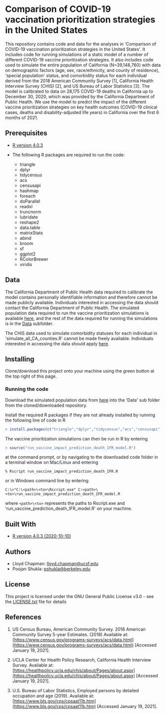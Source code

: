 # Comparison of COVID-19 vaccination prioritization strategies in the United States

This repository contains code and data for the analyses in 'Comparison of COVID-19 vaccination prioritization strategies in the United States'. It includes code for running simulations of a static model of a number of different COVID-19 vaccine prioritization strategies. It also includes code used to simulate the entire population of California (N=39,148,760) with data on demographic factors (age, sex, race/ethnicity, and county of residence), 'special population' status, and comorbidity status for each individual derived from the 2018 American Community Survey [1], California Health Interview Survey (CHIS) [2], and US Bureau of Labor Statistics [3]. The model is calibrated to data on 28,175 COVID-19 deaths in California up to December 30, 2020, which was provided by the California Department of Public Health. We use the model to predict the impact of the different vaccine prioritization strategies on key health outcomes (COVID-19 clinical cases, deaths and disability-adjusted life years) in California over the first 6 months of 2021.

## Prerequisites

* [R version 4.0.3](https://www.r-project.org/)

* The following R packages are required to run the code:
  * triangle
  * dplyr
  * tidycensus
  * acs
  * censusapi
  * hashmap
  * foreach
  * doParallel
  * readxl
  * truncnorm
  * lubridate
  * reshape2
  * data.table
  * matrixStats
  * abind
  * broom
  * sf
  * ggplot2
  * RColorBrewer
  * viridis

## Data

The California Department of Public Health data required to calibrate the model contains personally identifiable information and therefore cannot be made publicly available. Individuals interested in accessing the data should contact the California Department of Public Health. The simulated population data required to run the vaccine prioritization simulations is available [here](https://doi.org/10.5281/zenodo.4516526), and the rest of the data required for running the simulations is in the [Data](Data) subfolder.

The CHIS data used to simulate comorbidity statuses for each individual in 'simulate_all_CA_counties.R' cannot be made freely available. Individuals interested in accessing the data should apply [here](https://healthpolicy.ucla.edu/chis/data/Pages/GetCHISData.aspx). 

## Installing

Clone/download this project onto your machine using the green button at the top right of this page.

### Running the code

Download the simulated population data from [here](https://doi.org/10.5281/zenodo.4516526) into the 'Data' sub folder from the cloned/downloaded repository.

Install the required R packages if they are not already installed by running the following line of code in R

```R
> install.packages(c("triangle","dplyr","tidycensus","acs","censusapi","hashmap","foreach","doParallel","readxl","truncnorm","lubridate","reshape2","data.table","matrixStats","abind","broom","sf","ggplot2","RColorBrewer","viridis"))
```

The vaccine prioritization simulations can then be run in R by entering

```R
> source("run_vaccine_impact_prediction_death_IFR_model.R")
```

at the command prompt, or by navigating to the downloaded code folder in a terminal window on Mac/Linux and entering

```
% Rscript run_vaccine_impact_prediction_death_IFR.R
```
 
or in Windows command line by entering

```
C:\>"C:\<path>\<to>\Rscript.exe" C:<path>\<to>\run_vaccine_impact_prediction_death_IFR_model.R
```

where `<path>\<to>` represents the paths to Rscript.exe and 'run_vaccine_prediction_death_IFR_model.R' on your machine.

## Built With

* [R version 4.0.3 (2020-10-10)](https://www.r-project.org/)

## Authors

* Lloyd Chapman: <lloyd.chapman@ucsf.edu>
* Poojan Shukla: <pshukla@berkeley.edu>

## License

This project is licensed under the GNU General Public License v3.0 - see the [LICENSE.txt](LICENSE.txt) file for details

## References
1. US Census Bureau, American Community Survey. 2018 American Community Survey 5-year Estimates. (2018) Available at: [https://www.census.gov/programs-surveys/acs/data.html](https://www.census.gov/programs-surveys/acs/data.html) [Accessed January 19, 2021].

2. UCLA Center for Health Policy Research, California Health Interview Survey. Available
at: [https://healthpolicy.ucla.edu/chis/about/Pages/about.aspx](https://healthpolicy.ucla.edu/chis/about/Pages/about.aspx) [Accessed January 19,
2021].

3. U.S. Bureau of Labor Statistics, Employed persons by detailed occupation and age (2019). Available at: [https://www.bls.gov/cps/cpsaat11b.htm](https://www.bls.gov/cps/cpsaat11b.htm) [Accessed January 19, 2021].
